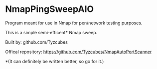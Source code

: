 # NmapPingSweepAIO

Program meant for use in Nmap for pen/network testing purposes.

This is a simple semi-efficent* Nmap sweep.

Built by: github.com/Tyzcubes

Offical repository: https://github.com/Tyzcubes/NmapAutoPortScanner

*(It can definitely be written better, so go for it.)

